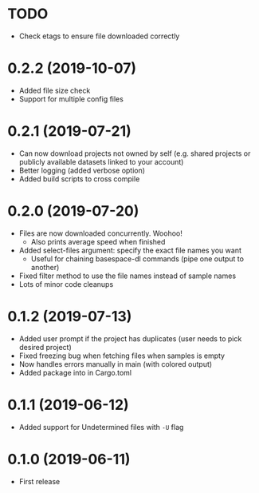 # TODO

* Check etags to ensure file downloaded correctly

# 0.2.2  (2019-10-07)

* Added file size check
* Support for multiple config files

# 0.2.1  (2019-07-21)

* Can now download projects not owned by self (e.g. shared projects or publicly available datasets linked to your account)
* Better logging (added verbose option)
* Added build scripts to cross compile

# 0.2.0  (2019-07-20)

* Files are now downloaded concurrently. Woohoo!
    - Also prints average speed when finished
* Added select-files argument: specify the exact file names you want
    - Useful for chaining basespace-dl commands (pipe one output to another)
* Fixed filter method to use the file names instead of sample names
* Lots of minor code cleanups

# 0.1.2  (2019-07-13)

* Added user prompt if the project has duplicates (user needs to pick desired project) 
* Fixed freezing bug when fetching files when samples is empty
* Now handles errors manually in main (with colored output)
* Added package into in Cargo.toml

# 0.1.1  (2019-06-12)

* Added support for Undetermined files with `-U` flag

# 0.1.0  (2019-06-11)

* First release
